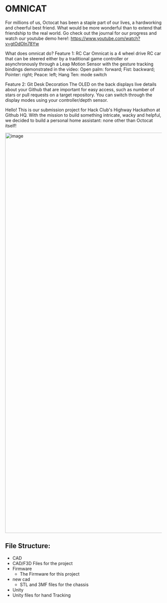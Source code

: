 # OMNICAT

For millions of us, Octocat has been a staple part of our lives, a hardworking and cheerful best friend. What would be more wonderful than to extend that friendship to the real world.
Go check out the journal for our progress and watch our youtube demo here!: https://www.youtube.com/watch?v=gtOdOln78Yw

What does omnicat do?
Feature 1: RC Car
Omnicat is a 4 wheel drive RC car that can be steered either by a traditional game controller or asynchronously through a Leap Motion Sensor with the gesture tracking bindings demonstrated in the video:
Open palm: forward; Fist: backward; Pointer: right; Peace: left; Hang Ten: mode switch

Feature 2: Git Desk Decoration
The OLED on the back displays live details about your Github that are important for easy access, such as number of stars or pull requests on a target repository. You can switch through the display modes using your controller/depth sensor.

Hello! This is our submission project for Hack Club's Highway Hackathon at Github HQ.
With the mission to build something intricate, wacky and helpful, we decided to build a personal home assistant: none other than Octocat itself!

<img width="2778" height="1284" alt="image" src="https://github.com/user-attachments/assets/a818c133-b49e-4b53-9fdf-799c3e41ce27" />


## File Structure:
- CAD
 - CAD/F3D Files for the project
- Firmware
  - The Firmware for this project
- new cad
  - STL and 3MF files for the chassis
 - Unity
  -  Unity files for hand Tracking
 
   
